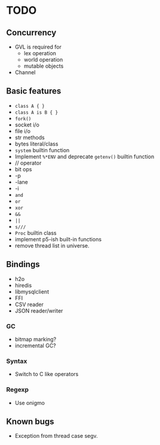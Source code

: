 TODO
====

## Concurrency

 * GVL is required for
   * lex operation
   * world operation
   * mutable objects
 * Channel

## Basic features

 * `class A { }`
 * `class A is B { }`
 * `fork()`
 * socket i/o
 * file i/o
 * str methods
 * bytes literal/class
 * `system` builtin function
 * Implement `%*ENV` and deprecate `getenv()` builtin function
 * // operator
 * bit ops
 * -p
 * -lane
 * -i
 * `and`
 * `or`
 * `xor`
 * `&&`
 * `||`
 * `s///`
 * `Proc` builtin class
 * implement p5-ish built-in functions
 * remove thread list in universe.

## Bindings

 * h2o
 * hiredis
 * libmysqlclient
 * FFI
 * CSV reader
 * JSON reader/writer

### GC

 * bitmap marking?
 * incremental GC?

### Syntax

 * Switch to C like operators

### Regexp

 * Use onigmo

## Known bugs

 * Exception from thread case segv.

